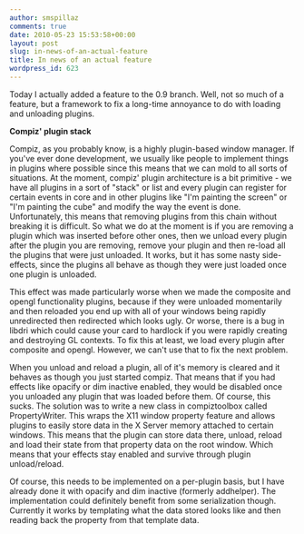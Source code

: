 ```yaml
---
author: smspillaz
comments: true
date: 2010-05-23 15:53:58+00:00
layout: post
slug: in-news-of-an-actual-feature
title: In news of an actual feature
wordpress_id: 623
---
```


Today I actually added a feature to the 0.9 branch. Well, not so much of a feature, but a framework to fix a long-time annoyance to do with loading and unloading plugins.

**Compiz' plugin stack**

Compiz, as you probably know, is a highly plugin-based window manager. If you've ever done development, we usually like people to implement things in plugins where possible since this means that we can mold to all sorts of situations. At the moment, compiz' plugin architecture is a bit primitive - we have all plugins in a sort of "stack" or list and every plugin can register for certain events in core and in other plugins like "I'm painting the screen" or "I'm painting the cube" and modify the way the event is done. Unfortunately, this means that removing plugins from this chain without breaking it is difficult. So what we do at the moment is if you are removing a plugin which was inserted before other ones, then we unload every plugin after the plugin you are removing, remove your plugin and then re-load all the plugins that were just unloaded. It works, but it has some nasty side-effects, since the plugins all behave as though they were just loaded once one plugin is unloaded.

This effect was made particularly worse when we made the composite and opengl functionality plugins, because if they were unloaded momentarily and then reloaded you end up with all of your windows being rapidly unredirected then redirected which looks ugly. Or worse, there is a bug in libdri which could cause your card to hardlock if you were rapidly creating and destroying GL contexts. To fix this at least, we load every plugin after composite and opengl. However, we can't use that to fix the next problem.

When you unload and reload a plugin, all of it's memory is cleared and it behaves as though you just started compiz. That means that if you had effects like opacify or dim inactive enabled, they would be disabled once you unloaded any plugin that was loaded before them. Of course, this sucks. The solution was to write a new class in compiztoolbox called PropertyWriter. This wraps the X11 window property feature and allows plugins to easily store data in the X Server memory attached to certain windows. This means that the plugin can store data there, unload, reload and load their state from that property data on the root window. Which means that your effects stay enabled and survive through plugin unload/reload.

Of course, this needs to be implemented on a per-plugin basis, but I have already done it with opacify and dim inactive (formerly addhelper). The implementation could definitely benefit from some serialization though. Currently it works by templating what the data stored looks like and then reading back the property from that template data.
